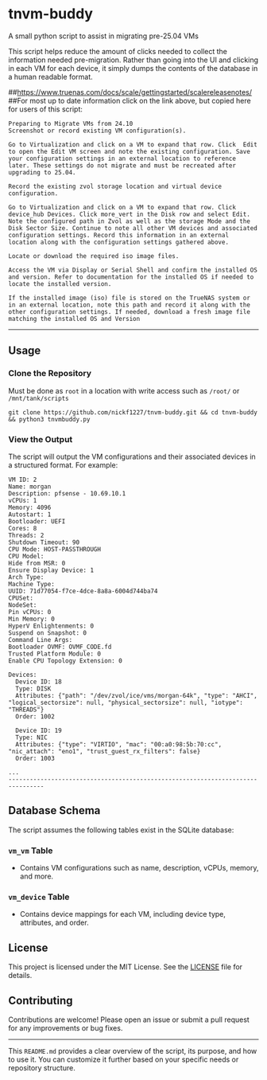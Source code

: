 # tnvm-buddy
A small python script to assist in migrating pre-25.04 VMs


This script helps reduce the amount of clicks needed to collect the information needed pre-migration. Rather than going into the UI and clicking in each VM for each device, it simply dumps the contents of the database in a human readable format.

##https://www.truenas.com/docs/scale/gettingstarted/scalereleasenotes/
##For most up to date information click on the link above, but copied here for users of this script:

```
Preparing to Migrate VMs from 24.10
Screenshot or record existing VM configuration(s).

Go to Virtualization and click on a VM to expand that row. Click  Edit to open the Edit VM screen and note the existing configuration. Save your configuration settings in an external location to reference later. These settings do not migrate and must be recreated after upgrading to 25.04.

Record the existing zvol storage location and virtual device configuration.

Go to Virtualization and click on a VM to expand that row. Click device_hub Devices. Click more_vert in the Disk row and select Edit. Note the configured path in Zvol as well as the storage Mode and the Disk Sector Size. Continue to note all other VM devices and associated configuration settings. Record this information in an external location along with the configuration settings gathered above.

Locate or download the required iso image files.

Access the VM via Display or Serial Shell and confirm the installed OS and version. Refer to documentation for the installed OS if needed to locate the installed version.

If the installed image (iso) file is stored on the TrueNAS system or in an external location, note this path and record it along with the other configuration settings. If needed, download a fresh image file matching the installed OS and Version
```


---

## Usage

### Clone the Repository

Must be done as `root` in a location with write access such as `/root/` or `/mnt/tank/scripts`

```git clone https://github.com/nickf1227/tnvm-buddy.git && cd tnvm-buddy && python3 tnvmbuddy.py```


### View the Output

The script will output the VM configurations and their associated devices in a structured format. For example:

```
VM ID: 2
Name: morgan
Description: pfsense - 10.69.10.1
vCPUs: 1
Memory: 4096
Autostart: 1
Bootloader: UEFI
Cores: 8
Threads: 2
Shutdown Timeout: 90
CPU Mode: HOST-PASSTHROUGH
CPU Model: 
Hide from MSR: 0
Ensure Display Device: 1
Arch Type: 
Machine Type: 
UUID: 71d77054-f7ce-4dce-8a8a-6004d744ba74
CPUSet: 
NodeSet: 
Pin vCPUs: 0
Min Memory: 0
HyperV Enlightenments: 0
Suspend on Snapshot: 0
Command Line Args: 
Bootloader OVMF: OVMF_CODE.fd
Trusted Platform Module: 0
Enable CPU Topology Extension: 0

Devices:
  Device ID: 18
  Type: DISK
  Attributes: {"path": "/dev/zvol/ice/vms/morgan-64k", "type": "AHCI", "logical_sectorsize": null, "physical_sectorsize": null, "iotype": "THREADS"}
  Order: 1002

  Device ID: 19
  Type: NIC
  Attributes: {"type": "VIRTIO", "mac": "00:a0:98:5b:70:cc", "nic_attach": "eno1", "trust_guest_rx_filters": false}
  Order: 1003

...
--------------------------------------------------------------------------------
```

## Database Schema

The script assumes the following tables exist in the SQLite database:

### `vm_vm` Table
- Contains VM configurations such as name, description, vCPUs, memory, and more.

### `vm_device` Table
- Contains device mappings for each VM, including device type, attributes, and order.

## License

This project is licensed under the MIT License. See the [LICENSE](LICENSE) file for details.

## Contributing

Contributions are welcome! Please open an issue or submit a pull request for any improvements or bug fixes.

---

This `README.md` provides a clear overview of the script, its purpose, and how to use it. You can customize it further based on your specific needs or repository structure.
